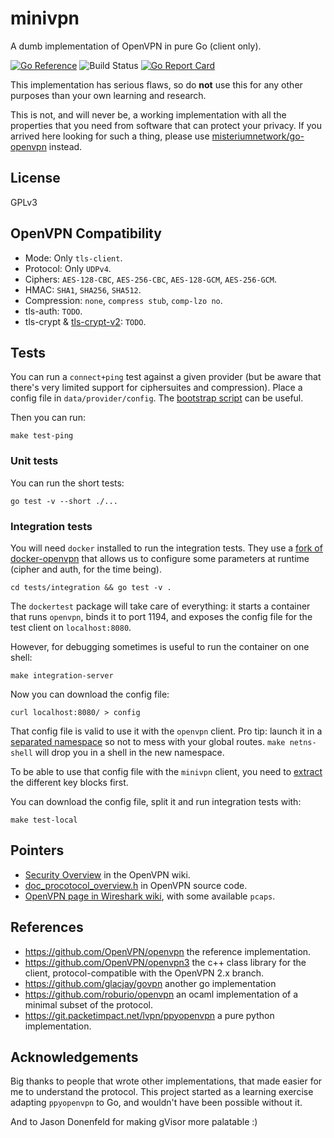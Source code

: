 # minivpn

A dumb implementation of OpenVPN in pure Go (client only).

[![Go Reference](https://pkg.go.dev/badge/github.com/ainghazal/gowl.svg)](https://pkg.go.dev/github.com/ainghazal/minivpn/vpn)
![Build Status](https://github.com/ainghazal/minivpn/workflows/build/badge.svg)
[![Go Report Card](https://goreportcard.com/badge/github.com/ainghazal/minivpn)](https://goreportcard.com/report/github.com/ainghazal/minivpn)

This implementation has serious flaws, so do **not** use this for any other
purposes than your own learning and research.

This is not, and will never be, a working implementation with all the
properties that you need from software that can protect your privacy. If you
arrived here looking for such a thing, please use
[misteriumnetwork/go-openvpn](https://github.com/mysteriumnetwork/go-openvpn) instead.

## License

GPLv3

## OpenVPN Compatibility

* Mode: Only `tls-client`.
* Protocol: Only `UDPv4`.
* Ciphers: `AES-128-CBC`, `AES-256-CBC`, `AES-128-GCM`, `AES-256-GCM`.
* HMAC: `SHA1`, `SHA256`, `SHA512`.
* Compression: `none`, `compress stub`, `comp-lzo no`.
* tls-auth: `TODO`.
* tls-crypt & [tls-crypt-v2](https://raw.githubusercontent.com/OpenVPN/openvpn/master/doc/tls-crypt-v2.txt): `TODO`.

## Tests

You can run a `connect+ping` test against a given provider (but be aware that
there's very limited support for ciphersuites and compression). Place a config
file in `data/provider/config`. The [bootstrap script](https://github.com/ainghazal/minivpn/blob/main/scripts/bootstrap-provider)
can be useful.

Then you can run:

```
make test-ping
```

### Unit tests

You can run the short tests:

```
go test -v --short ./...
```

### Integration tests

You will need `docker` installed to run the integration tests. They use a [fork
of docker-openvpn](https://github.com/ainghazal/docker-openvpn) that allows us
to configure some parameters at runtime (cipher and auth, for the time being). 

```
cd tests/integration && go test -v .
```

The `dockertest` package will take care of everything: it starts a container
that runs `openvpn`, binds it to port 1194, and exposes the config file for the
test client on `localhost:8080`.

However, for debugging sometimes is useful to run the container on one shell:

```
make integration-server
```

Now you can download the config file:

```
curl localhost:8080/ > config
```

That config file is valid to use it with the `openvpn` client. Pro tip: launch
it in a [separated namespace](https://github.com/slingamn/namespaced-openvpn)
so not to mess with your global routes. `make netns-shell` will drop you in
a shell in the new namespace.

To be able to use that config file with the `minivpn` client, you need to
[extract](https://github.com/ainghazal/minivpn/blob/main/tests/integration/extract.sh)
the different key blocks first. 

You can download the config file, split it and run integration tests with:

```
make test-local
```





## Pointers

* [Security Overview](https://community.openvpn.net/openvpn/wiki/SecurityOverview) in the OpenVPN wiki.
* [doc_procotocol_overview.h](https://github.com/OpenVPN/openvpn/blob/master/doc/doxygen/doc_protocol_overview.h) in OpenVPN source code.
* [OpenVPN page in Wireshark wiki](https://wiki.wireshark.org/OpenVPN), with some available `pcaps`.

## References

* https://github.com/OpenVPN/openvpn the reference implementation.
* https://github.com/OpenVPN/openvpn3 the c++ class library for the client, protocol-compatible with the OpenVPN 2.x branch.
* https://github.com/glacjay/govpn another go implementation
* https://github.com/roburio/openvpn an ocaml implementation of a minimal subset of the protocol.
* https://git.packetimpact.net/lvpn/ppyopenvpn a pure python implementation.

## Acknowledgements

Big thanks to people that wrote other implementations, that made easier for
me to understand the protocol. This project started as a learning exercise
adapting `ppyopenvpn` to Go, and wouldn't have been possible without it.

And to Jason Donenfeld for making gVisor more palatable :)


